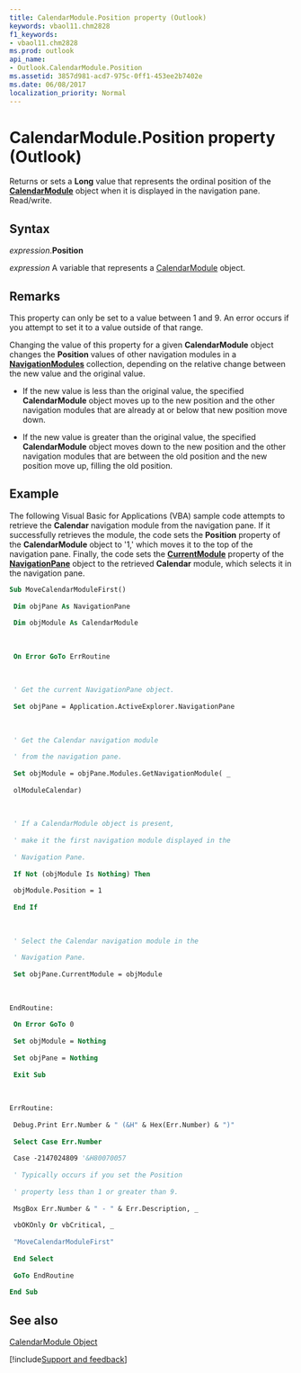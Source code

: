```yaml
---
title: CalendarModule.Position property (Outlook)
keywords: vbaol11.chm2828
f1_keywords:
- vbaol11.chm2828
ms.prod: outlook
api_name:
- Outlook.CalendarModule.Position
ms.assetid: 3857d981-acd7-975c-0ff1-453ee2b7402e
ms.date: 06/08/2017
localization_priority: Normal
---
```



# CalendarModule.Position property (Outlook)

Returns or sets a  **Long** value that represents the ordinal position of the **[CalendarModule](Outlook.CalendarModule.md)** object when it is displayed in the navigation pane. Read/write.


## Syntax

_expression_.**Position**

_expression_ A variable that represents a [CalendarModule](Outlook.CalendarModule.md) object.


## Remarks

This property can only be set to a value between 1 and 9. An error occurs if you attempt to set it to a value outside of that range.

Changing the value of this property for a given  **CalendarModule** object changes the **Position** values of other navigation modules in a **[NavigationModules](Outlook.NavigationModules.md)** collection, depending on the relative change between the new value and the original value.


- If the new value is less than the original value, the specified  **CalendarModule** object moves up to the new position and the other navigation modules that are already at or below that new position move down.
    
- If the new value is greater than the original value, the specified  **CalendarModule** object moves down to the new position and the other navigation modules that are between the old position and the new position move up, filling the old position.
    

## Example

The following Visual Basic for Applications (VBA) sample code attempts to retrieve the  **Calendar** navigation module from the navigation pane. If it successfully retrieves the module, the code sets the **Position** property of the **CalendarModule** object to '1,' which moves it to the top of the navigation pane. Finally, the code sets the **[CurrentModule](Outlook.NavigationPane.CurrentModule.md)** property of the **[NavigationPane](Outlook.NavigationPane.md)** object to the retrieved **Calendar** module, which selects it in the navigation pane.


```vb
Sub MoveCalendarModuleFirst() 
 
 Dim objPane As NavigationPane 
 
 Dim objModule As CalendarModule 
 
 
 
 On Error GoTo ErrRoutine 
 
 
 
 ' Get the current NavigationPane object. 
 
 Set objPane = Application.ActiveExplorer.NavigationPane 
 
 
 
 ' Get the Calendar navigation module 
 
 ' from the navigation pane. 
 
 Set objModule = objPane.Modules.GetNavigationModule( _ 
 
 olModuleCalendar) 
 
 
 
 ' If a CalendarModule object is present, 
 
 ' make it the first navigation module displayed in the 
 
 ' Navigation Pane. 
 
 If Not (objModule Is Nothing) Then 
 
 objModule.Position = 1 
 
 End If 
 
 
 
 ' Select the Calendar navigation module in the 
 
 ' Navigation Pane. 
 
 Set objPane.CurrentModule = objModule 
 
 
 
EndRoutine: 
 
 On Error GoTo 0 
 
 Set objModule = Nothing 
 
 Set objPane = Nothing 
 
 Exit Sub 
 
 
 
ErrRoutine: 
 
 Debug.Print Err.Number & " (&H" & Hex(Err.Number) & ")" 
 
 Select Case Err.Number 
 
 Case -2147024809 '&H80070057 
 
 ' Typically occurs if you set the Position 
 
 ' property less than 1 or greater than 9. 
 
 MsgBox Err.Number & " - " & Err.Description, _ 
 
 vbOKOnly Or vbCritical, _ 
 
 "MoveCalendarModuleFirst" 
 
 End Select 
 
 GoTo EndRoutine 
 
End Sub
```


## See also


[CalendarModule Object](Outlook.CalendarModule.md)

[!include[Support and feedback](~/includes/feedback-boilerplate.md)]